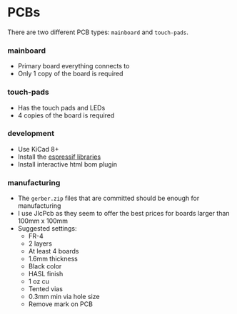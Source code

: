 # PCBs

There are two different PCB types: `mainboard` and `touch-pads`.

### mainboard

- Primary board everything connects to
- Only 1 copy of the board is required

### touch-pads

- Has the touch pads and LEDs
- 4 copies of the board is required

### development

- Use KiCad 8+
- Install the [espressif libraries](https://github.com/espressif/kicad-libraries)
- Install interactive html bom plugin

### manufacturing

- The `gerber.zip` files that are committed should be enough for manufacturing
- I use JlcPcb as they seem to offer the best prices for boards larger than 100mm x 100mm
- Suggested settings:
  - FR-4
  - 2 layers
  - At least 4 boards
  - 1.6mm thickness
  - Black color
  - HASL finish
  - 1 oz cu
  - Tented vias
  - 0.3mm min via hole size
  - Remove mark on PCB
